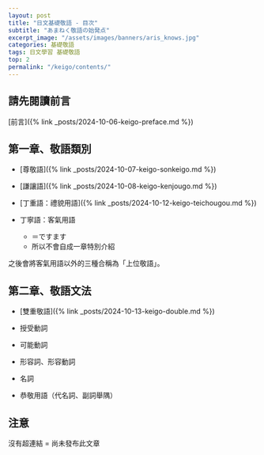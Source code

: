 ```yaml
---
layout: post
title: "日文基礎敬語 - 目次"
subtitle: "あまねく敬語の始発点"
excerpt_image: "/assets/images/banners/aris_knows.jpg"
categories: 基礎敬語
tags: 日文學習 基礎敬語
top: 2
permalink: "/keigo/contents/"
---
```


## 請先閱讀前言

[前言]({% link _posts/2024-10-06-keigo-preface.md %})

## 第一章、敬語類別

- [尊敬語]({% link _posts/2024-10-07-keigo-sonkeigo.md %})

- [謙讓語]({% link _posts/2024-10-08-keigo-kenjougo.md %})

- [丁重語：禮貌用語]({% link _posts/2024-10-12-keigo-teichougou.md %})

- 丁寧語：客氣用語 
    - ＝ですます
    - 所以不會自成一章特別介紹

之後會將客氣用語以外的三種合稱為「上位敬語」。

## 第二章、敬語文法

- [雙重敬語]({% link _posts/2024-10-13-keigo-double.md %})

- 授受動詞

- 可能動詞

- 形容詞、形容動詞

- 名詞

- 恭敬用語（代名詞、副詞舉隅）

## 注意

沒有超連結 = 尚未發布此文章
